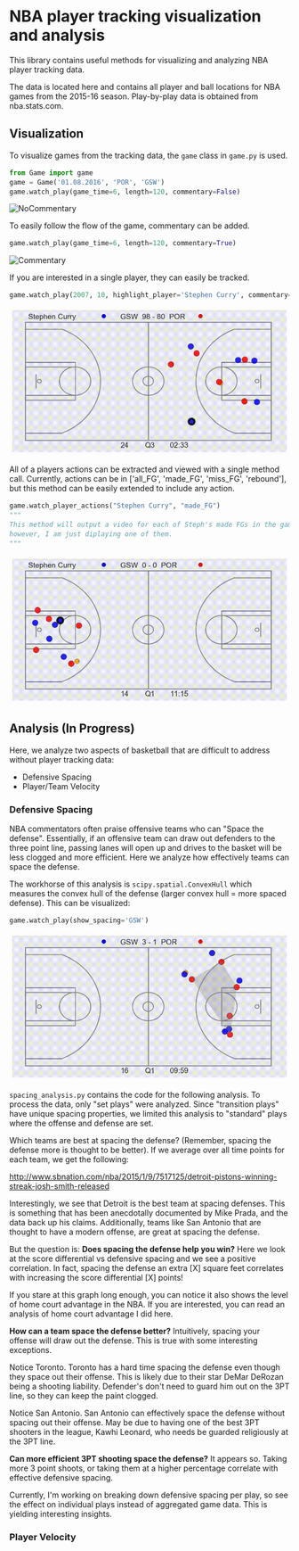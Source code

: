 # NBA player tracking visualization and analysis

This library contains useful methods for visualizing and analyzing NBA player tracking data.

The data is located here and contains all player and ball locations for NBA games from the 2015-16 season.  Play-by-play data is obtained from nba.stats.com.

## Visualization
To visualize games from the tracking data, the `game` class in `game.py` is used.
```python
from Game import game
game = Game('01.08.2016', 'POR', 'GSW')
game.watch_play(game_time=6, length=120, commentary=False)
```
![NoCommentary](examples/GSWatPORnocommentary.gif)

To easily follow the flow of the game, commentary can be added.
```python
game.watch_play(game_time=6, length=120, commentary=True)
```

![Commentary](examples/GSWatPOR.gif)

If you are interested in a single player, they can easily be tracked.
```python
game.watch_play(2007, 10, highlight_player='Stephen Curry', commentary=False)
```

![Curry3](examples/Curry3.gif)

All of a players actions can be extracted and viewed with a single method call.  Currently, actions can be in ['all_FG', 'made_FG', 'miss_FG', 'rebound'], but this method can be easily extended to include any action.

```python
game.watch_player_actions("Stephen Curry", "made_FG")
"""
This method will output a video for each of Steph's made FGs in the game, 
however, I am just diplaying one of them.
"""
```

![CurryFG](examples/CurryFG.gif)

## Analysis (In Progress)

Here, we analyze two aspects of basketball that are difficult to address without player tracking data:
* Defensive Spacing
* Player/Team Velocity

### Defensive Spacing

NBA commentators often praise offensive teams who can "Space the defense".  Essentially, if an offensive team can draw out defenders to the three point line, passing lanes will open up and drives to the basket will be less clogged and more efficient.  Here we analyze how effectively teams can space the defense.  

The workhorse of this analysis is `scipy.spatial.ConvexHull` which measures the convex hull of the defense (larger convex hull = more spaced defense).  This can be visualized:

```python
game.watch_play(show_spacing='GSW')
```

![SpacingPlay](examples/GSWspacing.gif)

`spacing_analysis.py` contains the code for the following analysis.  To process the data, only "set plays" were analyzed.  Since "transition plays" have unique spacing properties, we limited this analysis to "standard" plays where the offense and defense are set.

Which teams are best at spacing the defense? (Remember, spacing the defense more is thought to be better).  If we average over all time points for each team, we get the following:

http://www.sbnation.com/nba/2015/1/9/7517125/detroit-pistons-winning-streak-josh-smith-released

Interestingly, we see that Detroit is the best team at spacing defenses.  This is something that has been anecdotally documented by Mike Prada, and the data back up his claims.  Additionally, teams like San Antonio that are thought to have a modern offense, are great at spacing the defense.  

But the question is: **Does spacing the defense help you win?**  Here we look at the score differential vs defensive spacing and we see a positive correlation.  In fact, spacing the defense an extra [X] square feet correlates with increasing the score differential [X] points! 

If you stare at this graph long enough, you can notice it also shows the level of home court advantage in the NBA.  If you are interested, you can read an analysis of home court advantage I did here.

**How can a team space the defense better?**  Intuitively, spacing your offense will draw out the defense.  This is true with some interesting exceptions.

Notice Toronto.  Toronto has a hard time spacing the defense even though they space out their offense.  This is likely due to their star DeMar DeRozan being a shooting liability.  Defender's don't need to guard him out on the 3PT line, so they can keep the paint clogged.

Notice San Antonio.  San Antonio can effectively space the defense without spacing out their offense.  May be due to having one of the best 3PT shooters in the league, Kawhi Leonard, who needs be guarded religiously at the 3PT line.

**Can more efficient 3PT shooting space the defense?**  It appears so.  Taking more 3 point shoots, or taking them at a higher percentage correlate with effective defensive spacing.

Currently, I'm working on breaking down defensive spacing per play, so see the effect on individual plays instead of aggregated game data.  This is yielding interesting insights.

### Player Velocity
